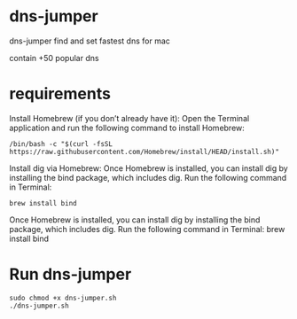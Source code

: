 # dns-jumper
dns-jumper find and set fastest dns for mac

contain +50 popular dns
# requirements
Install Homebrew (if you don’t already have it):
Open the Terminal application and run the following command to install Homebrew:

	/bin/bash -c "$(curl -fsSL https://raw.githubusercontent.com/Homebrew/install/HEAD/install.sh)"
 
Install dig via Homebrew:
Once Homebrew is installed, you can install dig by installing the bind package, which includes dig. Run the following command in Terminal:

	brew install bind
 
Once Homebrew is installed, you can install dig by installing the bind package, which includes dig. Run the following command in Terminal:
brew install bind

# Run dns-jumper
	sudo chmod +x dns-jumper.sh
	./dns-jumper.sh
